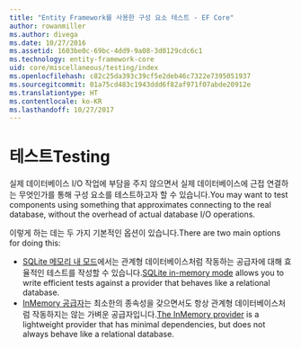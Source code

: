 ```yaml
---
title: "Entity Framework를 사용한 구성 요소 테스트 - EF Core"
author: rowanmiller
ms.author: divega
ms.date: 10/27/2016
ms.assetid: 1603be0c-69bc-4dd9-9a08-3d0129cdc6c1
ms.technology: entity-framework-core
uid: core/miscellaneous/testing/index
ms.openlocfilehash: c82c25da393c39cf5e2deb46c7322e7395051937
ms.sourcegitcommit: 01a75cd483c1943ddd6f82af971f07abde20912e
ms.translationtype: HT
ms.contentlocale: ko-KR
ms.lasthandoff: 10/27/2017
---
```

# <a name="testing"></a><span data-ttu-id="593f0-102">테스트</span><span class="sxs-lookup"><span data-stu-id="593f0-102">Testing</span></span>

<span data-ttu-id="593f0-103">실제 데이터베이스 I/O 작업에 부담을 주지 않으면서 실제 데이터베이스에 근접 연결하는 무엇인가를 통해 구성 요소를 테스트하고자 할 수 있습니다.</span><span class="sxs-lookup"><span data-stu-id="593f0-103">You may want to test components using something that approximates connecting to the real database, without the overhead of actual database I/O operations.</span></span>

<span data-ttu-id="593f0-104">이렇게 하는 데는 두 가지 기본적인 옵션이 있습니다.</span><span class="sxs-lookup"><span data-stu-id="593f0-104">There are two main options for doing this:</span></span>
 * <span data-ttu-id="593f0-105">[SQLite 메모리 내 모드](sqlite.md)에서는 관계형 데이터베이스처럼 작동하는 공급자에 대해 효율적인 테스트를 작성할 수 있습니다.</span><span class="sxs-lookup"><span data-stu-id="593f0-105">[SQLite in-memory mode](sqlite.md) allows you to write efficient tests against a provider that behaves like a relational database.</span></span>
 * <span data-ttu-id="593f0-106">[InMemory 공급자](in-memory.md)는 최소한의 종속성을 갖으면서도 항상 관계형 데이터베이스처럼 작동하지는 않는 가벼운 공급자입니다.</span><span class="sxs-lookup"><span data-stu-id="593f0-106">[The InMemory provider](in-memory.md) is a lightweight provider that has minimal dependencies, but does not always behave like a relational database.</span></span>
